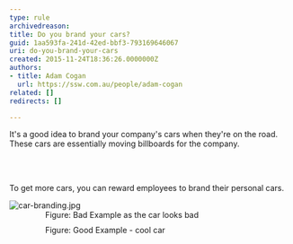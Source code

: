 ```yaml
---
type: rule
archivedreason: 
title: Do you brand your cars?
guid: 1aa593fa-241d-42ed-bbf3-793169646067
uri: do-you-brand-your-cars
created: 2015-11-24T18:36:26.0000000Z
authors:
- title: Adam Cogan
  url: https://ssw.com.au/people/adam-cogan
related: []
redirects: []

---
```



<p>​It's a good idea to brand your company's cars when they're on the road. These cars are essentially moving billboards for the company.​<br></p>
<br><excerpt class='endintro'></excerpt><br>
<p>​​​To get more cars, you can reward employees to brand their personal cars.​​</p><dl class="image"><dt>​​<img src="/PublishingImages/car-branding.jpg" alt="car-branding.jpg" /></dt><dd class="ssw15-rteElement-FigureBad">​​​ &#160; &#160;&#160;&#160;Figure&#58; ​​​​Bad Example​​ as the car looks bad<br></dd><dt><img src="/PublishingImages/car-branding-tesla.png" alt="" style="margin&#58;5px;" /></dt><dd class="ssw15-rteElement-FigureGood">&#160; &#160; &#160; Figure&#58; Good Example​​​​​ - cool car<br></dd><p class="ssw15-rteElement-P">​​​​​​​​<br></p><br></dl>


